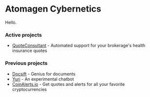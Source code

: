 # Atomagen Cybernetics

Hello.

### Active projects
* [QuoteConsultant](https://quoteconsultant.com) - Automated support for your brokerage's health insurance quotes

### Previous projects
* [Docsift](https://docsift.com) - Genius for documents
* [Yuri](https://yuri-bot.herokuapp.com) - An experimental chatbot
* [CoinAlerts.io](https://www.CoinAlerts.io) - Get quotes and alerts for all your favorite cryptocurrencies
